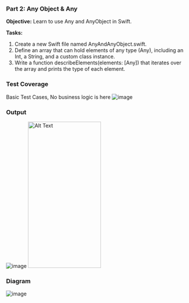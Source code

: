 
### **Part 2: Any Object & Any**

**Objective:** Learn to use Any and AnyObject in Swift.

**Tasks:**

1. Create a new Swift file named AnyAndAnyObject.swift.
2. Define an array that can hold elements of any type (Any), including an Int, a String, and a custom class instance.
3. Write a function describeElements(elements: [Any]) that iterates over the array and prints the type of each element.

### **Test Coverage**
Basic Test Cases, No business logic is here
![image](https://github.com/Sumit4482/TypeCheck_AndTypeCasting/assets/61246873/b940a8d7-47ee-468b-91f5-530e549c5255)
   
### **Output**
![image](https://github.com/Sumit4482/Any_And_AnyObject/assets/61246873/b889bf73-a0dd-47a0-8d2b-3ccea9fb8655)
<img src="https://github.com/Sumit4482/Any_And_AnyObject/assets/61246873/28812d24-d512-4cb9-b01e-5b0ee585a951" alt="Alt Text" width="200" height="400">

### **Diagram**
![image](https://github.com/Sumit4482/Any_And_AnyObject/assets/61246873/3f3210bd-9b89-490a-a05a-a06d3256bcb6)
